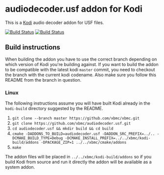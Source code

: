 # audiodecoder.usf addon for Kodi

This is a [Kodi](https://kodi.tv) audio decoder addon for USF files.

[![Build Status](https://travis-ci.org/xbmc/audiodecoder.usf.svg?branch=Matrix)](https://travis-ci.org/xbmc/audiodecoder.usf/branches)
[![Build Status](https://ci.appveyor.com/api/projects/status/github/xbmc/audiodecoder.usf?branch=Matrix&svg=true)](https://ci.appveyor.com/project/xbmc/audiodecoder-usf?branch=Matrix)

## Build instructions

When building the addon you have to use the correct branch depending on which version of Kodi you're building against. 
If you want to build the addon to be compatible with the latest kodi `master` commit, you need to checkout the branch with the current kodi codename.
Also make sure you follow this README from the branch in question.

### Linux

The following instructions assume you will have built Kodi already in the `kodi-build` directory 
suggested by the README.

1. `git clone --branch master https://github.com/xbmc/xbmc.git`
2. `git clone https://github.com/xbmc/audiodecoder.usf.git`
3. `cd audiodecoder.usf && mkdir build && cd build`
4. `cmake -DADDONS_TO_BUILD=audiodecoder.usf -DADDON_SRC_PREFIX=../.. -DCMAKE_BUILD_TYPE=Debug -DCMAKE_INSTALL_PREFIX=../../xbmc/kodi-build/addons -DPACKAGE_ZIP=1 ../../xbmc/cmake/addons`
5. `make`

The addon files will be placed in `../../xbmc/kodi-build/addons` so if you build Kodi from source and run it directly 
the addon will be available as a system addon.
